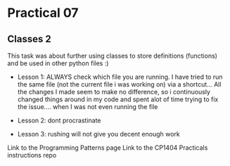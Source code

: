 # Practical 07
## Classes 2

This task was about further using classes to store definitions (functions) 
and be used in other python files :)
- Lesson 1: ALWAYS check which file you are running. I have tried to run the same file (not the current file 
i was working on) via a shortcut... All the changes I made seem to make no difference, so i continuously changed things 
around in my code and spent alot of time trying to fix the issue.... when I was not even running the file


- Lesson 2: dont procrastinate

- Lesson 3: rushing will not give you decent enough work

Link to the Programming Patterns page 
Link to the CP1404 Practicals instructions repo